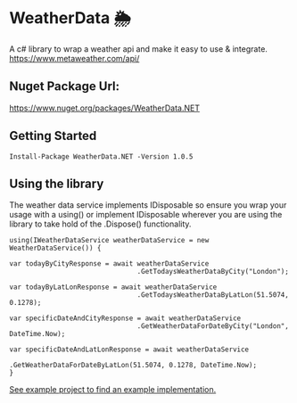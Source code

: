 # WeatherData 🌦
A c# library to wrap a weather api and make it easy to use &amp; integrate.
https://www.metaweather.com/api/

## Nuget Package Url:
https://www.nuget.org/packages/WeatherData.NET

## Getting Started
```
Install-Package WeatherData.NET -Version 1.0.5
```

## Using the library
The weather data service implements IDisposable so ensure you wrap your usage with a using() or implement IDisposable wherever you are using the library to take hold of the .Dispose() functionality.

```
using(IWeatherDataService weatherDataService = new WeatherDataService()) {

var todayByCityResponse = await weatherDataService
                                .GetTodaysWeatherDataByCity("London");

var todayByLatLonResponse = await weatherDataService
                                .GetTodaysWeatherDataByLatLon(51.5074, 0.1278);

var specificDateAndCityResponse = await weatherDataService
                                .GetWeatherDataForDateByCity("London", DateTime.Now);

var specificDateAndLatLonResponse = await weatherDataService
                                .GetWeatherDataForDateByLatLon(51.5074, 0.1278, DateTime.Now);
}

```
[See example project to find an example implementation.](https://github.com/willholmeswastaken/WeatherData/blob/master/WeatherData.Example/Program.cs)

